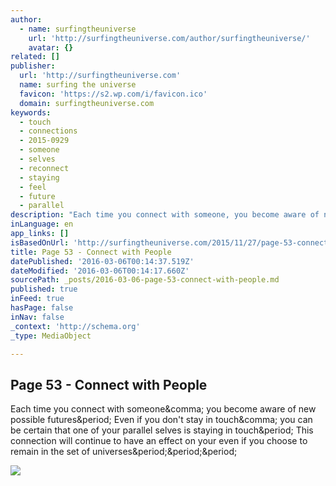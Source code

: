 ```yaml
---
author:
  - name: surfingtheuniverse
    url: 'http://surfingtheuniverse.com/author/surfingtheuniverse/'
    avatar: {}
related: []
publisher:
  url: 'http://surfingtheuniverse.com'
  name: surfing the universe
  favicon: 'https://s2.wp.com/i/favicon.ico'
  domain: surfingtheuniverse.com
keywords:
  - touch
  - connections
  - 2015-0929
  - someone
  - selves
  - reconnect
  - staying
  - feel
  - future
  - parallel
description: "Each time you connect with someone, you become aware of new possible futures. Even if you don't stay in touch, you can be certain that one of your parallel selves is staying in touch. This connection will continue to have an effect on your even if you choose to remain in the set of universes..."
inLanguage: en
app_links: []
isBasedOnUrl: 'http://surfingtheuniverse.com/2015/11/27/page-53-connect-with-people/'
title: Page 53 - Connect with People
datePublished: '2016-03-06T00:14:37.519Z'
dateModified: '2016-03-06T00:14:17.660Z'
sourcePath: _posts/2016-03-06-page-53-connect-with-people.md
published: true
inFeed: true
hasPage: false
inNav: false
_context: 'http://schema.org'
_type: MediaObject

---
```

<article style=""><h1>Page 53 - Connect with People</h1><p>Each time you connect with someone&amp;comma; you become aware of new possible futures&amp;period; Even if you don't stay in touch&amp;comma; you can be certain that one of your parallel selves is staying in touch&amp;period; This connection will continue to have an effect on your even if you choose to remain in the set of universes&amp;period;&amp;period;&amp;period;</p><img src="https://s0.wp.com/i/blank.jpg" /></article>